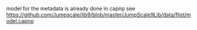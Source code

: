 

model for the metadata is already done in capnp
see
https://github.com/Jumpscale/lib9/blob/master/JumpScale9Lib/data/flist/model.capnp

